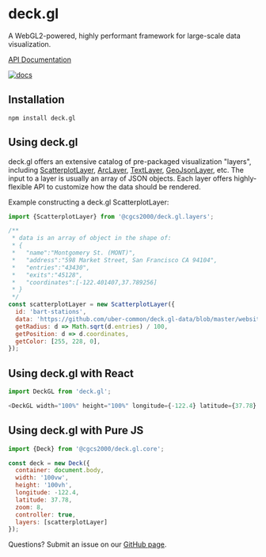 
# deck.gl

A WebGL2-powered, highly performant framework for large-scale data visualization.

[API Documentation](http://deck.gl/#/documentation)

[![docs](http://i.imgur.com/mvfvgf0.jpg)](https://uber.github.io/deck.gl)

## Installation

```
npm install deck.gl
```

## Using deck.gl

deck.gl offers an extensive catalog of pre-packaged visualization "layers", including [ScatterplotLayer](http://deck.gl/#/documentation/deckgl-api-reference/layers/scatterplot-layer), [ArcLayer](http://deck.gl/#/documentation/deckgl-api-reference/layers/arc-layer), [TextLayer](http://deck.gl/#/documentation/deckgl-api-reference/layers/text-layer), [GeoJsonLayer](http://deck.gl/#/documentation/deckgl-api-reference/layers/geojson-layer), etc. The input to a layer is usually an array of JSON objects. Each layer offers highly-flexible API to customize how the data should be rendered.

Example constructing a deck.gl ScatterplotLayer: 

```js
import {ScatterplotLayer} from '@cgcs2000/deck.gl.layers';

/**
 * data is an array of object in the shape of:
 * {
 *   "name":"Montgomery St. (MONT)",
 *   "address":"598 Market Street, San Francisco CA 94104",
 *   "entries":"43430",
 *   "exits":"45128",
 *   "coordinates":[-122.401407,37.789256]
 * }
 */
const scatterplotLayer = new ScatterplotLayer({
  id: 'bart-stations',
  data: 'https://github.com/uber-common/deck.gl-data/blob/master/website/bart-stations.json',
  getRadius: d => Math.sqrt(d.entries) / 100,
  getPosition: d => d.coordinates,
  getColor: [255, 228, 0],
});
```

## Using deck.gl with React

```js
import DeckGL from 'deck.gl';

<DeckGL width="100%" height="100%" longitude={-122.4} latitude={37.78} zoom={8} controller={true} layers={[scatterplotLayer]} />
```

## Using deck.gl with Pure JS

```js
import {Deck} from '@cgcs2000/deck.gl.core';

const deck = new Deck({
  container: document.body,
  width: '100vw',
  height: '100vh',
  longitude: -122.4,
  latitude: 37.78,
  zoom: 8,
  controller: true,
  layers: [scatterplotLayer]
});
```


Questions? Submit an issue on our [GitHub page](https://www.github.com/uber/deck.gl/issues).
